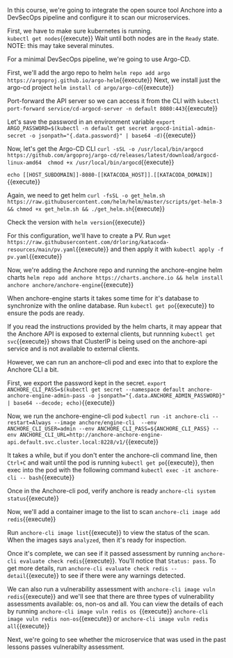 In this course, we're going to integrate the open source tool Anchore into a DevSecOps pipeline and configure it to scan our microservices.

First, we have to make sure kubernetes is running.  
`kubectl get nodes`{{execute}}
Wait until both nodes are in the `Ready` state. NOTE: this may take several minutes.

For a minimal DevSecOps pipeline, we're going to use Argo-CD.

First, we'll add the argo repo to helm `helm repo add argo https://argoproj.github.io/argo-helm`{{execute}}
Next, we install just the argo-cd project `helm install cd argo/argo-cd`{{execute}}

Port-forward the API server so we can access it from the CLI with `kubectl port-forward service/cd-argocd-server -n default 8080:443`{{execute}}

Let's save the password in an environment variable `export ARGO_PASSWORD=$(kubectl -n default get secret argocd-initial-admin-secret -o jsonpath="{.data.password}" | base64 -d)`{{execute}}

Now, let's get the Argo-CD CLI `curl -sSL -o /usr/local/bin/argocd https://github.com/argoproj/argo-cd/releases/latest/download/argocd-linux-amd64 
chmod +x /usr/local/bin/argocd`{{execute}} 

`echo [[HOST_SUBDOMAIN]]-8080-[[KATACODA_HOST]].[[KATACODA_DOMAIN]]`{{execute}}






Again, we need to get helm
`curl -fsSL -o get_helm.sh https://raw.githubusercontent.com/helm/helm/master/scripts/get-helm-3 && chmod +x get_helm.sh && ./get_helm.sh`{{execute}}

Check the version with `helm version`{{execute}}

For this configuration, we'll have to create a PV.  Run `wget https://raw.githubusercontent.com/drloring/katacoda-resources/main/pv.yaml`{{execute}} and then apply it with `kubectl apply -f pv.yaml`{{execute}}

Now, we're adding the Anchore repo and running the anchore-engine helm charts
`helm repo add anchore https://charts.anchore.io && helm install anchore anchore/anchore-engine`{{execute}}

When anchore-engine starts it takes some time for it's database to synchronize with the online database.  Run `kubectl get po`{{execute}} to ensure the pods are ready.

If you read the instructions provided by the helm charts, it may appear that the Anchore API is exposed to external clients, but runnning `kubectl get svc`{{execute}} shows that ClusterIP is being used on the anchore-api service and is not available to external clients.

However, we can run an anchore-cli pod and exec into that to explore the Anchore CLI a bit.

First, we export the password kept in the secret. `export ANCHORE_CLI_PASS=$(kubectl get secret --namespace default anchore-anchore-engine-admin-pass -o jsonpath="{.data.ANCHORE_ADMIN_PASSWORD}" | base64 --decode; echo)`{{execute}}

Now, we run the anchore-engine-cli pod `kubectl run -it anchore-cli --restart=Always --image anchore/engine-cli  --env ANCHORE_CLI_USER=admin --env ANCHORE_CLI_PASS=${ANCHORE_CLI_PASS} --env ANCHORE_CLI_URL=http://anchore-anchore-engine-api.default.svc.cluster.local:8228/v1/`{{execute}}

It takes a while, but if you don't enter the anchore-cli command line, then `Ctrl+C` and wait until the pod is running `kubectl get po`{{execute}}, then exec into the pod with the following command `kubectl exec -it anchore-cli -- bash`{{execute}}

Once in the Anchore-cli pod, verify anchore is ready
`anchore-cli system status`{{execute}}

Now, we'll add a container image to the list to scan `anchore-cli image add redis`{{execute}}

Run `anchore-cli image list`{{execute}} to view the status of the scan.  When the images says `analyzed`, then it's ready for inspection.  

Once it's complete, we can see if it passed assessment by running `anchore-cli evaluate check redis`{{execute}}.  You'll notice that `Status: pass`.  To get more details, run `anchore-cli evaluate check redis --detail`{{execute}} to see if there were any warnings detected.

We can also run a vulnerability assessment with `anchore-cli image vuln redis`{{execute}} and we'll see that there are three types of vulnerability assessments available: os, non-os and all.  You can view the details of each by running `anchore-cli image vuln redis os `{{execute}} `anchore-cli image vuln redis non-os`{{execute}} or `anchore-cli image vuln redis all`{{execute}}

Next, we're going to see whether the microservice that was used in the past lessons passes vulnerabilty assessment.
